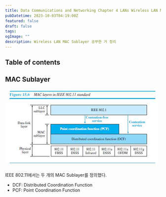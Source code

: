 ```yaml
---
title: Data Communications and Networking Chapter 4 LANs Wireless LAN MAC Sublayer
pubDatetime: 2023-10-03T04:19:00Z
featured: false
draft: false
tags:
ogImage: ""
description: Wireless LAN MAC Sublayer 공부한 거 정리
---
```


## Table of contents

## MAC Sublayer

![](/src/assets/image/data-communications-and-networking-chapter-4-lans-wireless-lan-mac-sublayer-1696274581593.jpeg)

IEEE 802.11에서는 두 개의 MAC Sublayer를 정의했다.

- DCF: Distributed Coordination Function
- PCF: Point Coordination Function
